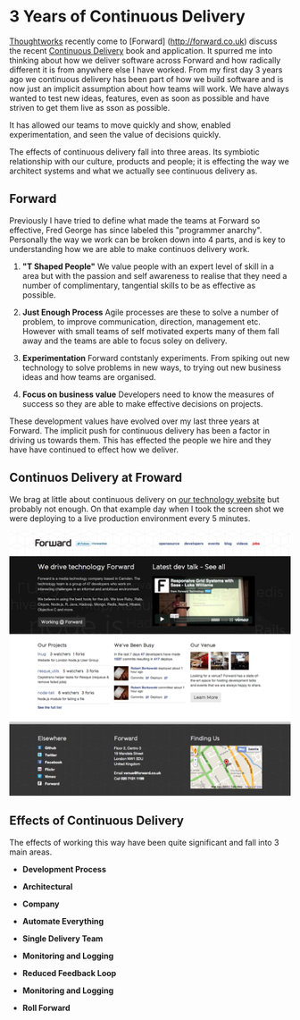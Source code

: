 3 Years of Continuous Delivery
==============================

[Thoughtworks](http://thoughtworks.com) recently come to [Forward] (http://forward.co.uk) discuss the recent [Continuous Delivery](http://amazon.co.uk) book and application. It spurred me into thinking about how we deliver software across Forward and how radically different it is from anywhere else I have worked. From my first day 3 years ago we continuous delivery has been part of how we build software and is now just an implicit assumption about how teams will work. We have always wanted to test new ideas, features, even as soon as possible and have striven to get them live as sson as possible.  

It has allowed our teams to move quickly and show, enabled experimentation, and seen the value of decisions quickly. 

The effects of continuous delivery fall into three areas. Its symbiotic relationship with our culture, products and people; it is effecting the way we architect systems and what we actually see continuous delivery as. 

Forward
-------

Previously I have tried to define what made the teams at Forward so effective, Fred George has since labeled this "programmer anarchy". Personally the way we work can be broken down into 4 parts, and is key to understanding how we are able to make continuos delivery work.

1. **"T Shaped People"** We value people with an expert level of skill in a area but with the passion and self awareness to realise that they need a number of complimentary, tangential skills to be as effective as possible.

1. **Just Enough Process** Agile processes are these to solve a number of problem, to improve communication, direction, management etc. However with small teams of self motivated experts many of them fall away and the teams are able to focus soley on delivery.

1. **Experimentation** Forward contstanly experiments. From spiking out new technology to solve problems in new ways, to trying out new business ideas and how teams are organised.

1. **Focus on business value** Developers need to know the measures of success so they are able to make effective decisions on projects. 

These development values have evolved over my last three years at Forward. The implicit push for continuous delivery has been a factor in driving us towards them. This has effected the people we hire and they have have continued to effect how we deliver. 

Continuos Delivery at Froward
-----------------------------

We brag at little about continuous delivery on [our technology website](http://forwardtechnology.co.uk) but probably not enough. On that example day when I took the screen shot we were deploying to a live production environment every 5 minutes.

![alt Forward Technology](./images/forward_technology.png "Forward Technology")

Effects of Continuous Delivery
------------------------------

The effects of working this way have been quite significant and fall into 3 main areas.

- **Development Process**
- **Architectural**
- **Company**


- **Automate Everything**
- **Single Delivery Team**
- **Monitoring and Logging**
- **Reduced Feedback Loop**
- **Monitoring and Logging**
- **Roll Forward**







